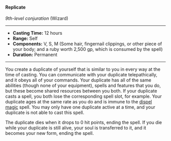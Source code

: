 #### Replicate
*9th-level conjuration* (Wizard)
___
- **Casting Time:** 12 hours
- **Range:** Self
- **Components:** V, S, M (Some hair, fingernail clippings, or other piece of your body; and a ruby worth 2,500 gp, which is consumed by the spell)
- **Duration:** Permanent
---
You create a duplicate of yourself that is similar to you in every way at the time of casting. You can communicate with your duplicate telepathically, and it obeys all of your commands. Your duplicate has all of the same abilities (though none of your equipment), spells and features that you do, but these become shared resources between you both. If your duplicate casts a spell, you both lose the corresponding spell slot, for example. Your duplicate ages at the same rate as you do and is immune to the [dispel magic](./dispel-magic.md) spell. You may only have one duplicate active at a time, and your duplicate is not able to cast this spell.

The duplicate dies when it drops to 0 hit points, ending the spell. If you die while your duplicate is still alive, your soul is transferred to it, and it becomes your new form, ending the spell.
